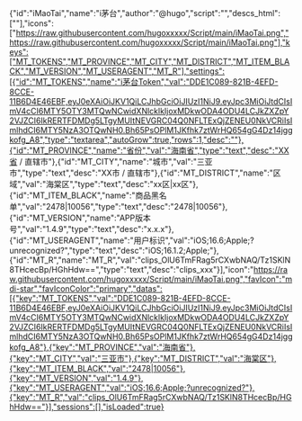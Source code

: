{"id":"iMaoTai","name":"i茅台","author":"@hugo","script":"","descs_html":[""],"icons":["https://raw.githubusercontent.com/hugoxxxxx/Script/main/iMaoTai.png","https://raw.githubusercontent.com/hugoxxxxx/Script/main/iMaoTai.png"],"keys":["MT_TOKENS","MT_PROVINCE","MT_CITY","MT_DISTRICT","MT_ITEM_BLACK","MT_VERSION","MT_USERAGENT","MT_R"],"settings":[{"id":"MT_TOKENS","name":"i茅台Token","val":"DDE1C089-821B-4EFD-8CCE-11B6D4E46EBF,eyJ0eXAiOiJKV1QiLCJhbGciOiJIUzI1NiJ9.eyJpc3MiOiJtdCIsImV4cCI6MTY5OTY3MTQwNCwidXNlcklkIjoxMDkwODA4ODU4LCJkZXZpY2VJZCI6IkRERTFDMDg5LTgyMUItNEVGRC04Q0NFLTExQjZENEU0NkVCRiIsImlhdCI6MTY5NzA3OTQwNH0.Bh65PsOPlM1JKfhk7ztWrHQ654gG4Dz14jggkofg_A8","type":"textarea","autoGrow":true,"rows":1,"desc":""},{"id":"MT_PROVINCE","name":"省份","val":"海南省","type":"text","desc":"XX省 / 直辖市"},{"id":"MT_CITY","name":"城市","val":"三亚市","type":"text","desc":"XX市 / 直辖市"},{"id":"MT_DISTRICT","name":"区域","val":"海棠区","type":"text","desc":"xx区|xx区"},{"id":"MT_ITEM_BLACK","name":"商品黑名单","val":"2478|10056","type":"text","desc":"2478|10056"},{"id":"MT_VERSION","name":"APP版本号","val":"1.4.9","type":"text","desc":"x.x.x"},{"id":"MT_USERAGENT","name":"用户标识","val":"iOS;16.6;Apple;?unrecognized?","type":"text","desc":"iOS;16.1.2;Apple;"},{"id":"MT_R","name":"MT_R","val":"clips_OlU6TmFRag5rCXwbNAQ/Tz1SKlN8THcecBp/HGhHdw==","type":"text","desc":"clips_xxx"}],"icon":"https://raw.githubusercontent.com/hugoxxxxx/Script/main/iMaoTai.png","favIcon":"mdi-star","favIconColor":"primary","datas":[{"key":"MT_TOKENS","val":"DDE1C089-821B-4EFD-8CCE-11B6D4E46EBF,eyJ0eXAiOiJKV1QiLCJhbGciOiJIUzI1NiJ9.eyJpc3MiOiJtdCIsImV4cCI6MTY5OTY3MTQwNCwidXNlcklkIjoxMDkwODA4ODU4LCJkZXZpY2VJZCI6IkRERTFDMDg5LTgyMUItNEVGRC04Q0NFLTExQjZENEU0NkVCRiIsImlhdCI6MTY5NzA3OTQwNH0.Bh65PsOPlM1JKfhk7ztWrHQ654gG4Dz14jggkofg_A8"},{"key":"MT_PROVINCE","val":"海南省"},{"key":"MT_CITY","val":"三亚市"},{"key":"MT_DISTRICT","val":"海棠区"},{"key":"MT_ITEM_BLACK","val":"2478|10056"},{"key":"MT_VERSION","val":"1.4.9"},{"key":"MT_USERAGENT","val":"iOS;16.6;Apple;?unrecognized?"},{"key":"MT_R","val":"clips_OlU6TmFRag5rCXwbNAQ/Tz1SKlN8THcecBp/HGhHdw=="}],"sessions":[],"isLoaded":true}
